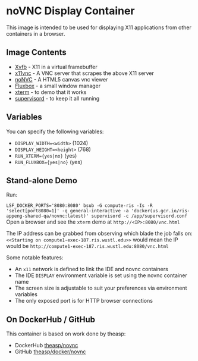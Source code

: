 # noVNC Display Container

This image is intended to be used for displaying X11 applications from other containers in a browser.

## Image Contents

* [Xvfb](http://www.x.org/releases/X11R7.6/doc/man/man1/Xvfb.1.xhtml) - X11 in a virtual framebuffer
* [x11vnc](http://www.karlrunge.com/x11vnc/) - A VNC server that scrapes the above X11 server
* [noNVC](https://kanaka.github.io/noVNC/) - A HTML5 canvas vnc viewer
* [Fluxbox](http://www.fluxbox.org/) - a small window manager
* [xterm](http://invisible-island.net/xterm/) - to demo that it works
* [supervisord](http://supervisord.org) - to keep it all running

## Variables

You can specify the following variables:

* `DISPLAY_WIDTH=<width>` (1024)
* `DISPLAY_HEIGHT=<height>` (768)
* `RUN_XTERM={yes|no}` (yes)
* `RUN_FLUXBOX={yes|no}` (yes)

## Stand-alone Demo

Run:

``` LSF_DOCKER_PORTS='8080:8080' bsub -G compute-ris -Is -R 'select[port8080=1]' -q general-interactive -a 'docker(us.gcr.io/ris-appeng-shared-qa/novnc:latest)' supervisord -c /app/supervisord.conf ```
Open a browser and see the `xterm` demo at `http://<IP>:8080/vnc.html`

The IP address can be grabbed from observing which blade the job falls on: ```<<Starting on compute1-exec-187.ris.wustl.edu>>``` would mean the IP would be ```http://compute1-exec-187.ris.wustl.edu:8080/vnc.html```

Some notable features:

* An `x11` network is defined to link the IDE and novnc containers
* The IDE `DISPLAY` environment variable is set using the novnc container name
* The screen size is adjustable to suit your preferences via environment variables
* The only exposed port is for HTTP browser connections

## On DockerHub / GitHub

This container is based on work done by theasp:

* DockerHub [theasp/novnc](https://hub.docker.com/r/theasp/novnc/)
* GitHub [theasp/docker/novnc](https://github.com/theasp/docker)